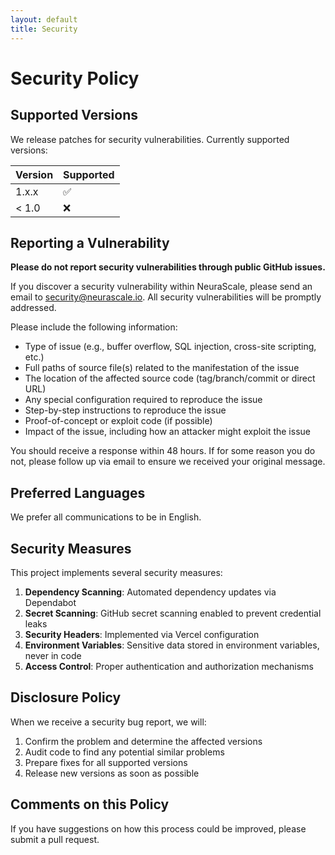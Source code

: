 ```yaml
---
layout: default
title: Security
---
```


# Security Policy

## Supported Versions

We release patches for security vulnerabilities. Currently supported versions:

| Version | Supported          |
| ------- | ------------------ |
| 1.x.x   | :white_check_mark: |
| < 1.0   | :x:                |

## Reporting a Vulnerability

**Please do not report security vulnerabilities through public GitHub issues.**

If you discover a security vulnerability within NeuraScale, please send an email to security@neurascale.io. All security vulnerabilities will be promptly addressed.

Please include the following information:

- Type of issue (e.g., buffer overflow, SQL injection, cross-site scripting, etc.)
- Full paths of source file(s) related to the manifestation of the issue
- The location of the affected source code (tag/branch/commit or direct URL)
- Any special configuration required to reproduce the issue
- Step-by-step instructions to reproduce the issue
- Proof-of-concept or exploit code (if possible)
- Impact of the issue, including how an attacker might exploit the issue

You should receive a response within 48 hours. If for some reason you do not, please follow up via email to ensure we received your original message.

## Preferred Languages

We prefer all communications to be in English.

## Security Measures

This project implements several security measures:

1. **Dependency Scanning**: Automated dependency updates via Dependabot
2. **Secret Scanning**: GitHub secret scanning enabled to prevent credential leaks
3. **Security Headers**: Implemented via Vercel configuration
4. **Environment Variables**: Sensitive data stored in environment variables, never in code
5. **Access Control**: Proper authentication and authorization mechanisms

## Disclosure Policy

When we receive a security bug report, we will:

1. Confirm the problem and determine the affected versions
2. Audit code to find any potential similar problems
3. Prepare fixes for all supported versions
4. Release new versions as soon as possible

## Comments on this Policy

If you have suggestions on how this process could be improved, please submit a pull request.

